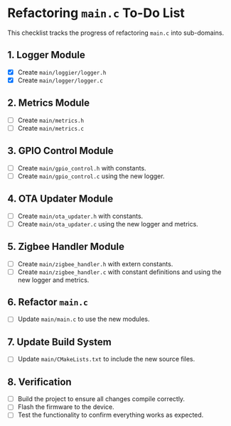 # Refactoring `main.c` To-Do List

This checklist tracks the progress of refactoring `main.c` into sub-domains.

## 1. Logger Module

- [x] Create `main/loggier/logger.h`
- [x] Create `main/logger/logger.c`

## 2. Metrics Module

- [ ] Create `main/metrics.h`
- [ ] Create `main/metrics.c`

## 3. GPIO Control Module

- [ ] Create `main/gpio_control.h` with constants.
- [ ] Create `main/gpio_control.c` using the new logger.

## 4. OTA Updater Module

- [ ] Create `main/ota_updater.h` with constants.
- [ ] Create `main/ota_updater.c` using the new logger and metrics.

## 5. Zigbee Handler Module

- [ ] Create `main/zigbee_handler.h` with extern constants.
- [ ] Create `main/zigbee_handler.c` with constant definitions and using the new logger and metrics.

## 6. Refactor `main.c`

- [ ] Update `main/main.c` to use the new modules.

## 7. Update Build System

- [ ] Update `main/CMakeLists.txt` to include the new source files.

## 8. Verification

- [ ] Build the project to ensure all changes compile correctly.
- [ ] Flash the firmware to the device.
- [ ] Test the functionality to confirm everything works as expected.
